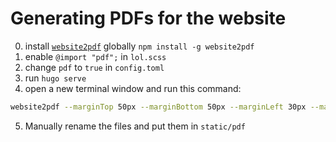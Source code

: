 # Generating PDFs for the website

0. install [`website2pdf`](https://github.com/jgazeau/website2pdf) globally `npm install -g website2pdf`
1. enable `@import "pdf";` in `lol.scss`
2. change `pdf` to `true` in `config.toml`
3. run `hugo serve`
4. open a new terminal window and run this command:

```sh
website2pdf --marginTop 50px --marginBottom 50px --marginLeft 30px --marginRight 30px --display-header-footer --safe-title --template-dir="pdf" --output-dir ./temp
```

5. Manually rename the files and put them in `static/pdf`
